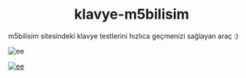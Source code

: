 
<h1 align="center">klavye-m5bilisim</h1>
<p>m5bilisim sitesindeki klavye testlerini hızlıca geçmenizi sağlayan araç :)</p>
<p align="left"> <img src="https://komarev.com/ghpvc/?username=ee&label=Profile%20views&color=0e75b6&style=flat" alt="ee" /> </p>

<p align="left"> <a href="https://github.com/ryo-ma/github-profile-trophy"><img src="https://github-profile-trophy.vercel.app/?username=ee" alt="ee" /></a> </p>


